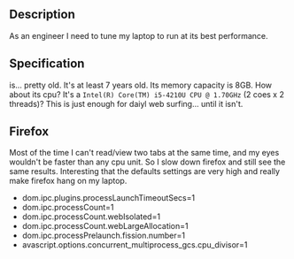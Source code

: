 ## Description

As an engineer I need to tune my laptop to run at its best performance.

## Specification

is... pretty old. It's at least 7 years old. 
Its memory capacity is 8GB. How about its cpu? 
It's a `Intel(R) Core(TM) i5-4210U CPU @ 1.70GHz` (2 coes x 2 threads)?
This is just enough for daiyl web surfing...
until it isn't.

## Firefox

Most of the time I can't read/view two tabs at the same time, and my eyes wouldn't be faster than any cpu unit. So I slow down firefox and still see the same results. Interesting that the defaults settings are very high and really make firefox hang on my laptop.

* dom.ipc.plugins.processLaunchTimeoutSecs=1
* dom.ipc.processCount=1
* dom.ipc.processCount.webIsolated=1
* dom.ipc.processCount.webLargeAllocation=1
* dom.ipc.processPrelaunch.fission.number=1
* avascript.options.concurrent_multiprocess_gcs.cpu_divisor=1

